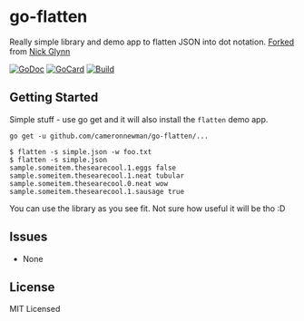 # go-flatten

Really simple library and demo app to flatten JSON into dot notation. [Forked][1] from [Nick Glynn][2]

[1]: https://github.com/17twenty/flatter
[2]: https://github.com/17twenty


[![GoDoc][3]][4]
[![GoCard][5]][6]
[![Build][7]][8]

[3]: https://godoc.org/github.com/cameronnewman/go-flatten?status.svg
[4]: https://godoc.org/github.com/cameronnewman/go-flatten
[5]: https://goreportcard.com/badge/github.com/cameronnewman/go-flatten
[6]: https://goreportcard.com/report/github.com/cameronnewman/go-flatten
[7]: https://travis-ci.org/cameronnewman/go-flatten.svg?branch=master
[8]: https://travis-ci.org/cameronnewman/go-flatten

## Getting Started

Simple stuff - use go get and it will also install the `flatten` demo app.

```
go get -u github.com/cameronnewman/go-flatten/...
```

```
$ flatten -s simple.json -w foo.txt
$ flatten -s simple.json
sample.someitem.thesearecool.1.eggs false
sample.someitem.thesearecool.1.neat tubular
sample.someitem.thesearecool.0.neat wow
sample.someitem.thesearecool.1.sausage true
```

You can use the library as you see fit. Not sure how useful it will be tho :D


## Issues
 * None

## License
MIT Licensed
